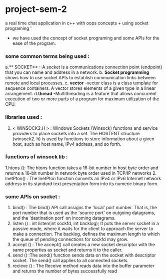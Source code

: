 # project-sem-2 
a real time chat application in c++ with oops concepts + using socket programing '
- we have used the concept of socket programing and some APIs for the ease of the program.
### some common terms being used :
a.** SOCKET** :-A socket is a communications connection point (endpoint) that you can name and address in a network.
b. **Socket programming** shows how to use socket APIs to establish communication links between remote and local processes.
c. **vector** -vector class is a class template for sequence containers. A vector stores elements of a given type in a linear arrangement.
d.**thread** -Multithreading is a feature that allows concurrent execution of two or more parts of a program for maximum utilization of the CPU.



### libraries used :
1. < WINSOCK2.H > : Windows Sockets (Winsock) functions and service providers to place sockets into a set. The HOSTENT structure (winsock2. h) is used by functions to store information about a given host, such as host name, IPv4 address, and so forth.
### functions of winsock lib : 
1.htons (): The htons function takes a 16-bit number in host byte order and returns a 16-bit number in network byte order used in TCP/IP networks
2. InetPton() : The InetPton function converts an IPv4 or IPv6 Internet network address in its standard text presentation form into its numeric binary form.

### some APIs on socket  :
1. bind() : The bind() API call assigns the 'local' port number. That is, the port number that is used as the 'source port' on outgoing datagrams, and the 'destination port' on incoming datagrams.
2. listen () : int listen(int sockfd, int backlog); It puts the server socket in a passive mode, where it waits for the client to approach the server to make a connection. The backlog, defines the maximum length to which the queue of pending connections for sockfd may grow.
3. accept () : The accept() call creates a new socket descriptor with the same properties as socket and returns it to the caller.
4. send () :The send() function sends data on the socket with descriptor socket. The send() call applies to all connected sockets.
5. recieve () : The Receive method reads data into the buffer parameter and returns the number of bytes successfully read

